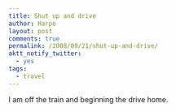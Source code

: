 ```yaml
---
title: Shut up and drive
author: Harpo
layout: post
comments: true
permalink: /2008/09/21/shut-up-and-drive/
aktt_notify_twitter:
  - yes
tags:
  - travel
---
```

I am off the train and beginning the drive home.